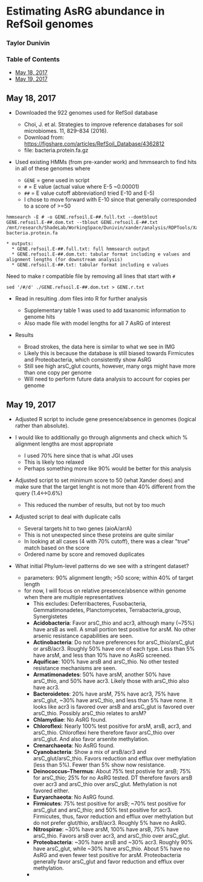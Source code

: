 # Estimating AsRG abundance in RefSoil genomes
### Taylor Dunivin

### Table of Contents ###
* [May 18, 2017](https://github.com/ShadeLab/meta_arsenic/blob/master/refsoil_analysis/Dunivin_notes.md#may-18-2017)
* [May 19, 2017](https://github.com/ShadeLab/meta_arsenic/blob/master/refsoil_analysis/Dunivin_notes.md#may-19-2017)

## May 18, 2017
* Downloaded the 922 genomes used for RefSoil database 
    * Choi, J. et al. Strategies to improve reference databases for soil microbiomes. 11, 829–834 (2016).
    * Download from: https://figshare.com/articles/RefSoil_Database/4362812
    * file: bacteria.protein.fa.gz
    
* Used existing HMMs (from pre-xander work) and hmmsearch to find hits in all of these genomes where
    * ```GENE``` = gene used in script
    * ```#``` = E value (actual value where E-5 ~0.00001)
    * ```##``` = E value cutoff abbreviation(I tried E-10 and E-5)
    * I chose to move forward with E-10 since that generally corresponded to a score of >=50
```
hmmsearch -E # -o GENE.refsoil.E-##.full.txt --domtblout GENE.refsoil.E-##.dom.txt --tblout GENE.refsoil.E-##.txt /mnt/research/ShadeLab/WorkingSpace/Dunivin/xander/analysis/RDPTools/Xander_assembler/gene_resource/GENE/originaldata/GENE.hmm bacteria.protein.fa
```
    * outputs:
      * GENE.refsoil.E-##.full.txt: full hmmsearch output
      * GENE.refsoil.E-##.dom.txt: tabular format including e values and alignment lengths (for downstream analysis)
      * GENE.refsoil.E-##.txt: tabular format including e values 
      
Need to make r compatible file by removing all lines that start with ```#```
```
sed '/#/d' ./GENE.refsoil.E-##.dom.txt > GENE.r.txt
```
      
* Read in resulting .dom files into R for further analysis
    * Supplementary table 1 was used to add taxanomic information to genome hits
    * Also made file with model lengths for all 7 AsRG of interest
    
* Results
    * Broad strokes, the data here is similar to what we see in IMG
    * Likely this is because the database is still biased towards Firmicutes and Proteobacteria, which consistently show AsRG
    * Still see high arsC_glut counts, however, many orgs might have more than one copy per genome
    * Will need to perform future data analysis to account for copies per genome
    
## May 19, 2017
* Adjusted R script to include gene presence/absence in genomes (logical rather than absolute). 
* I would like to additionally go through alignments and check which % alignment lengths are most appropriate
     * I used 70% here since that is what JGI uses
     * This is likely too relaxed
     * Perhaps something more like 90% would be better for this analysis
* Adjusted script to set minimum score to 50 (what Xander does) and make sure that the target lenght is not more than 40% different from the query (1.4<->0.6%)
   * This reduced the number of results, but not by too much
* Adjusted script to deal with duplicate calls
   * Several targets hit to two genes (aioA/arrA)
   * This is not unexpected since these proteins are quite similar
   * In looking at all cases (4 with 70% cutoff), there was a clear "true" match based on the score
   * Ordered name by score and removed duplicates
   
* What initial Phylum-level patterns do we see with a stringent dataset? 
   * parameters: 90% alignment length; >50 score; within 40% of target length
   * for now, I will focus on relative presence/absence within genome when there are multiple representatives
      * This excludes: Deferribacteres, Fusobacteria, Gemmatimonadetes, Planctomycetes, Terrabacteria_group, Synergistetes
      * __Acidobacteria__: Favor arsC_thio and acr3, although many (~75%) have arsB as well. A small portion test positive for arsM. No other arsenic resistance capabilities are seen.
      * __Actinobacteria__: Do not have preferences for arsC_thio/arsC_glut or arsB/acr3. Roughly 50% have one of each type. Less than 5% have arsM, and less than 10% have no AsRG screened. 
      * __Aquificae__: 100% have arsB and arsC_thio. No other tested resistance mechanisms are seen. 
      * __Armatimonadetes__: 50% have arsM, another 50% have arsC_thio, and 50% have acr3. Likely those with arsC_thio also have acr3. 
      * __Bacteroidetes__: 20% have arsM, 75% have acr3, 75% have arsC_glut, ~30% have arsC_thio, and less than 5% have none. It looks like acr3 is favored over arsB and arsC_glut is favored over arsC_thio. Possibly arsC_thio relates to arsM?
      * __Chlamydiae__:  No AsRG found.
      * __Chloroflexi__: Nearly 100% test positive for arsM, arsB, acr3, and arsC_thio. Chloroflexi here therefore favor arsC_thio over arsC_glut. And also favor arsenite methylation.
      * __Crenarchaeota__: No AsRG found.
      * __Cyanobacteria__: Show a mix of arsB/acr3 and arsC_glut/arsC_thio. Favors reduction and efflux over methylation (less than 5%). Fewer than 5% show now resistance.
      * __Deinococcus–Thermus__: About 75% test postivie for arsB; 75% for arsC_thio; 25% for no AsRG tested. DT therefore favors arsB over acr3 and arsC_thio over arsC_glut. Methylation is not favored either. 
      * __Euryarchaeota__:  No AsRG found.
      * __Firmicutes__: 75% test positive for arsB; ~70% test positive for arsC_glut and arsC_thio; and 50% test positive for acr3. Firmicutes, thus, favor reduction and efflux over methylation but do not prefer glut/thio, arsB/acr3. Roughly 5% have no AsRG. 
      * __Nitrospirae__: ~30% have arsM, 100% have arsB, 75% have arsC_thio. Favors arsB over acr3, and arsC_thio over arsC_glut. 
      * __Proteobacteria__: ~30% have arsB and ~30% acr3. Roughly 90% have arsC_glut, while ~30% have arsC_thio. About 5% have no AsRG and even fewer test positive for arsM. Proteobacteria generally favor arsC_glut and favor reduction and efflux over methylation.
      * 
      
      
      
      
      
      
      
      
      
      
      
      
      
      
      
      
      
      
      
      
      
